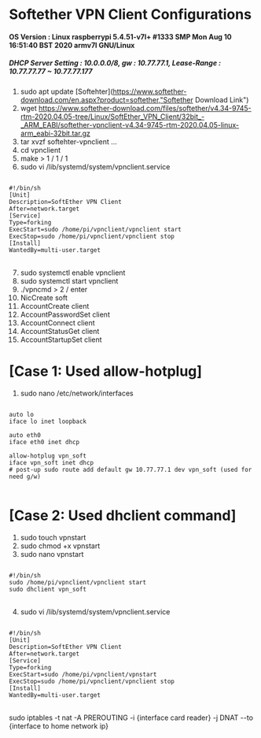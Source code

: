 Softether VPN Client Configurations
====================================
#### OS Version : Linux raspberrypi 5.4.51-v7l+ #1333 SMP Mon Aug 10 16:51:40 BST 2020 armv7l GNU/Linux
##### DHCP Server Setting : 10.0.0.0/8, gw : 10.77.77.1, Lease-Range : 10.77.77.77 ~ 10.77.77.177

1. sudo apt update
[Softehter](https://www.softether-download.com/en.aspx?product=softether,"Softether Download Link")
2. wget https://www.softether-download.com/files/softether/v4.34-9745-rtm-2020.04.05-tree/Linux/SoftEther_VPN_Client/32bit_-_ARM_EABI/softether-vpnclient-v4.34-9745-rtm-2020.04.05-linux-arm_eabi-32bit.tar.gz
3. tar xvzf softehter-vpnclient ...
4. cd vpnclient
5. make > 1 / 1 / 1
6. sudo vi /lib/systemd/system/vpnclient.service

<pre>
<code>
#!/bin/sh
[Unit]
Description=SoftEther VPN Client
After=network.target
[Service]
Type=forking
ExecStart=sudo /home/pi/vpnclient/vpnclient start
ExecStop=sudo /home/pi/vpnclient/vpnclient stop
[Install]
WantedBy=multi-user.target
</code>
</pre>

7. sudo systemctl enable vpnclient
8. sudo systemctl start vpnclient
9. ./vpncmd > 2 / enter
10. NicCreate soft
11. AccountCreate client
12. AccountPasswordSet client
13. AccountConnect client
14. AccountStatusGet client
15. AccountStartupSet client

# [Case 1: Used allow-hotplug]
1. sudo nano /etc/network/interfaces
<pre>
<code>
auto lo
iface lo inet loopback

auto eth0
iface eth0 inet dhcp

allow-hotplug vpn_soft
iface vpn_soft inet dhcp
# post-up sudo route add default gw 10.77.77.1 dev vpn_soft (used for need g/w)
</code>
</pre>
# [Case 2: Used dhclient command]

1. sudo touch vpnstart
2. sudo chmod +x vpnstart
3. sudo nano vpnstart
<pre>
<code>
#!/bin/sh
sudo /home/pi/vpnclient/vpnclient start
sudo dhclient vpn_soft
</code>
</pre>
4. sudo vi /lib/systemd/system/vpnclient.service
<pre>
<code>
#!/bin/sh
[Unit]
Description=SoftEther VPN Client
After=network.target
[Service]
Type=forking
ExecStart=sudo /home/pi/vpnclient/vpnstart
ExecStop=sudo /home/pi/vpnclient/vpnclient stop
[Install]
WantedBy=multi-user.target
</code>
</pre>
sudo iptables -t nat -A PREROUTING -i {interface card reader} -j DNAT --to {interface to home network ip}